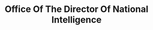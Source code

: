 ---
# This topic lives at
# https://digital.gov/topics/office-of-the-director-of-national-intelligence

# Topic Title
title: "Office Of The Director Of National Intelligence"

# description — keep it short and clear
# summary: ""

# Weight
weight: 1

# For more information on managing topics,
# see https://github.com/GSA/digitalgov.gov/wiki/topics
---